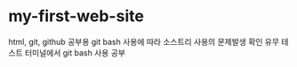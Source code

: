 # my-first-web-site
html, git, github 공부용
git bash 사용에 따라 소스트리 사용의 문제발생 확인 유무 테스트
터미널에서 git bash 사용 공부